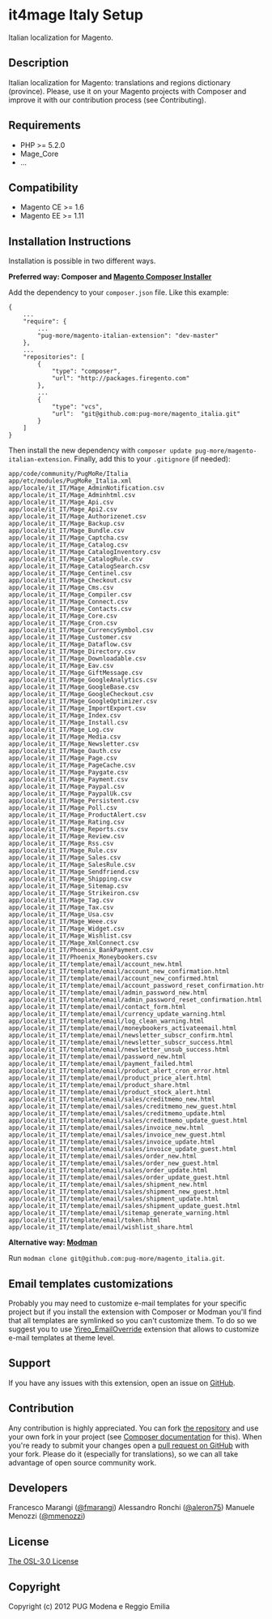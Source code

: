 it4mage Italy Setup
=====================
Italian localization for Magento.


Description
-----------
Italian localization for Magento: translations and regions dictionary (province).
Please, use it on your Magento projects with Composer and improve it with our contribution process (see Contributing).

Requirements
------------
- PHP >= 5.2.0
- Mage_Core
- ...

Compatibility
-------------
- Magento CE >= 1.6
- Magento EE >= 1.11

Installation Instructions
-------------------------
Installation is possible in two different ways.

**Preferred way: Composer and [Magento Composer Installer](https://github.com/magento-hackathon/magento-composer-installer)**

Add the dependency to your `composer.json` file. Like this example:

    {
        ...
        "require": {
            ...
            "pug-more/magento-italian-extension": "dev-master"
        },
        ...
        "repositories": [
            {
                "type": "composer",
                "url": "http://packages.firegento.com"
            },
            ...
            {
                "type": "vcs",
                "url":  "git@github.com:pug-more/magento_italia.git"
            }
        ]
    }
    
Then install the new dependency with `composer update pug-more/magento-italian-extension`.
Finally, add this to your `.gitignore` (if needed):

    app/code/community/PugMoRe/Italia
    app/etc/modules/PugMoRe_Italia.xml
    app/locale/it_IT/Mage_AdminNotification.csv
    app/locale/it_IT/Mage_Adminhtml.csv
    app/locale/it_IT/Mage_Api.csv
    app/locale/it_IT/Mage_Api2.csv
    app/locale/it_IT/Mage_Authorizenet.csv
    app/locale/it_IT/Mage_Backup.csv
    app/locale/it_IT/Mage_Bundle.csv
    app/locale/it_IT/Mage_Captcha.csv
    app/locale/it_IT/Mage_Catalog.csv
    app/locale/it_IT/Mage_CatalogInventory.csv
    app/locale/it_IT/Mage_CatalogRule.csv
    app/locale/it_IT/Mage_CatalogSearch.csv
    app/locale/it_IT/Mage_Centinel.csv
    app/locale/it_IT/Mage_Checkout.csv
    app/locale/it_IT/Mage_Cms.csv
    app/locale/it_IT/Mage_Compiler.csv
    app/locale/it_IT/Mage_Connect.csv
    app/locale/it_IT/Mage_Contacts.csv
    app/locale/it_IT/Mage_Core.csv
    app/locale/it_IT/Mage_Cron.csv
    app/locale/it_IT/Mage_CurrencySymbol.csv
    app/locale/it_IT/Mage_Customer.csv
    app/locale/it_IT/Mage_Dataflow.csv
    app/locale/it_IT/Mage_Directory.csv
    app/locale/it_IT/Mage_Downloadable.csv
    app/locale/it_IT/Mage_Eav.csv
    app/locale/it_IT/Mage_GiftMessage.csv
    app/locale/it_IT/Mage_GoogleAnalytics.csv
    app/locale/it_IT/Mage_GoogleBase.csv
    app/locale/it_IT/Mage_GoogleCheckout.csv
    app/locale/it_IT/Mage_GoogleOptimizer.csv
    app/locale/it_IT/Mage_ImportExport.csv
    app/locale/it_IT/Mage_Index.csv
    app/locale/it_IT/Mage_Install.csv
    app/locale/it_IT/Mage_Log.csv
    app/locale/it_IT/Mage_Media.csv
    app/locale/it_IT/Mage_Newsletter.csv
    app/locale/it_IT/Mage_Oauth.csv
    app/locale/it_IT/Mage_Page.csv
    app/locale/it_IT/Mage_PageCache.csv
    app/locale/it_IT/Mage_Paygate.csv
    app/locale/it_IT/Mage_Payment.csv
    app/locale/it_IT/Mage_Paypal.csv
    app/locale/it_IT/Mage_PaypalUk.csv
    app/locale/it_IT/Mage_Persistent.csv
    app/locale/it_IT/Mage_Poll.csv
    app/locale/it_IT/Mage_ProductAlert.csv
    app/locale/it_IT/Mage_Rating.csv
    app/locale/it_IT/Mage_Reports.csv
    app/locale/it_IT/Mage_Review.csv
    app/locale/it_IT/Mage_Rss.csv
    app/locale/it_IT/Mage_Rule.csv
    app/locale/it_IT/Mage_Sales.csv
    app/locale/it_IT/Mage_SalesRule.csv
    app/locale/it_IT/Mage_Sendfriend.csv
    app/locale/it_IT/Mage_Shipping.csv
    app/locale/it_IT/Mage_Sitemap.csv
    app/locale/it_IT/Mage_Strikeiron.csv
    app/locale/it_IT/Mage_Tag.csv
    app/locale/it_IT/Mage_Tax.csv
    app/locale/it_IT/Mage_Usa.csv
    app/locale/it_IT/Mage_Weee.csv
    app/locale/it_IT/Mage_Widget.csv
    app/locale/it_IT/Mage_Wishlist.csv
    app/locale/it_IT/Mage_XmlConnect.csv
    app/locale/it_IT/Phoenix_BankPayment.csv
    app/locale/it_IT/Phoenix_Moneybookers.csv
    app/locale/it_IT/template/email/account_new.html
    app/locale/it_IT/template/email/account_new_confirmation.html
    app/locale/it_IT/template/email/account_new_confirmed.html
    app/locale/it_IT/template/email/account_password_reset_confirmation.html
    app/locale/it_IT/template/email/admin_password_new.html
    app/locale/it_IT/template/email/admin_password_reset_confirmation.html
    app/locale/it_IT/template/email/contact_form.html
    app/locale/it_IT/template/email/currency_update_warning.html
    app/locale/it_IT/template/email/log_clean_warning.html
    app/locale/it_IT/template/email/moneybookers_activateemail.html
    app/locale/it_IT/template/email/newsletter_subscr_confirm.html
    app/locale/it_IT/template/email/newsletter_subscr_success.html
    app/locale/it_IT/template/email/newsletter_unsub_success.html
    app/locale/it_IT/template/email/password_new.html
    app/locale/it_IT/template/email/payment_failed.html
    app/locale/it_IT/template/email/product_alert_cron_error.html
    app/locale/it_IT/template/email/product_price_alert.html
    app/locale/it_IT/template/email/product_share.html
    app/locale/it_IT/template/email/product_stock_alert.html
    app/locale/it_IT/template/email/sales/creditmemo_new.html
    app/locale/it_IT/template/email/sales/creditmemo_new_guest.html
    app/locale/it_IT/template/email/sales/creditmemo_update.html
    app/locale/it_IT/template/email/sales/creditmemo_update_guest.html
    app/locale/it_IT/template/email/sales/invoice_new.html
    app/locale/it_IT/template/email/sales/invoice_new_guest.html
    app/locale/it_IT/template/email/sales/invoice_update.html
    app/locale/it_IT/template/email/sales/invoice_update_guest.html
    app/locale/it_IT/template/email/sales/order_new.html
    app/locale/it_IT/template/email/sales/order_new_guest.html
    app/locale/it_IT/template/email/sales/order_update.html
    app/locale/it_IT/template/email/sales/order_update_guest.html
    app/locale/it_IT/template/email/sales/shipment_new.html
    app/locale/it_IT/template/email/sales/shipment_new_guest.html
    app/locale/it_IT/template/email/sales/shipment_update.html
    app/locale/it_IT/template/email/sales/shipment_update_guest.html
    app/locale/it_IT/template/email/sitemap_generate_warning.html
    app/locale/it_IT/template/email/token.html
    app/locale/it_IT/template/email/wishlist_share.html

**Alternative way: [Modman](https://github.com/colinmollenhour/modman)**

Run `modman clone git@github.com:pug-more/magento_italia.git`.

Email templates customizations
------------------------------

Probably you may need to customize e-mail templates for your specific project but if you install the extension with
Composer or Modman you'll find that all templates are symlinked so you can't customize them. To do so we suggest you to
use [Yireo_EmailOverride](https://github.com/yireo/Yireo_EmailOverride) extension that allows to customize e-mail
templates at theme level.

Support
-------
If you have any issues with this extension, open an issue on [GitHub](https://github.com/pug-more/magento_italia/issues).

Contribution
------------
Any contribution is highly appreciated.
You can fork [the repository](https://github.com/pug-more/magento_italia) and use your own fork in your project (see [Composer documentation](https://getcomposer.org/doc/05-repositories.md#loading-a-package-from-a-vcs-repository) for this).
When you're ready to submit your changes open a [pull request on GitHub](https://help.github.com/articles/using-pull-requests) with your fork.
Please do it (especially for translations), so we can all take advantage of open source community work.

Developers
----------
Francesco Marangi ([@fmarangi](https://twitter.com/fmarangi))
Alessandro Ronchi ([@aleron75](https://twitter.com/aleron75))
Manuele Menozzi ([@mmenozzi](https://twitter.com/mmenozzi))

License
-------
[The OSL-3.0 License](http://opensource.org/licenses/OSL-3.0)

Copyright
---------
Copyright (c) 2012 PUG Modena e Reggio Emilia
